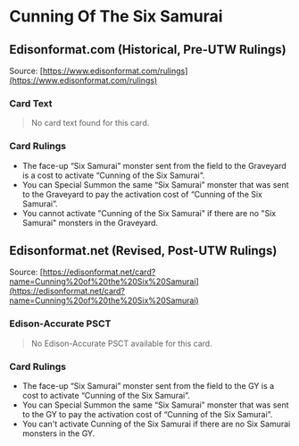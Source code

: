 # Cunning Of The Six Samurai

## Edisonformat.com (Historical, Pre-UTW Rulings)

Source: [https://www.edisonformat.com/rulings](https://www.edisonformat.com/rulings)

### Card Text

> No card text found for this card.

### Card Rulings

*   The face-up “Six Samurai” monster sent from the field to the Graveyard is a cost to activate “Cunning of the Six Samurai”.
*   You can Special Summon the same “Six Samurai” monster that was sent to the Graveyard to pay the activation cost of “Cunning of the Six Samurai”.
*   You cannot activate "Cunning of the Six Samurai" if there are no "Six Samurai" monsters in the Graveyard.

## Edisonformat.net (Revised, Post-UTW Rulings)

Source: [https://edisonformat.net/card?name=Cunning%20of%20the%20Six%20Samurai](https://edisonformat.net/card?name=Cunning%20of%20the%20Six%20Samurai)

### Edison-Accurate PSCT

> No Edison-Accurate PSCT available for this card.

### Card Rulings

*   The face-up “Six Samurai” monster sent from the field to the GY is a cost to activate “Cunning of the Six Samurai”.
*   You can Special Summon the same “Six Samurai” monster that was sent to the GY to pay the activation cost of “Cunning of the Six Samurai”.
*   You can't activate Cunning of the Six Samurai if there are no Six Samurai monsters in the GY.
            